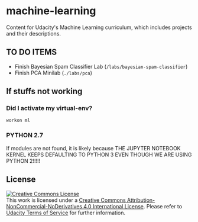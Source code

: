 # machine-learning

Content for Udacity's Machine Learning curriculum, which includes projects and their descriptions.

## TO DO ITEMS

- Finish Bayesian Spam Classifier Lab (`/labs/bayesian-spam-classifier`)
- Finish PCA Minilab (`./labs/pca`)

## If stuffs not working

### Did I activate my virtual-env?

`workon ml`

### PYTHON 2.7

If modules are not found, it is likely because THE JUPYTER NOTEBOOK KERNEL KEEPS DEFAULTING TO PYTHON 3 EVEN THOUGH WE ARE USING PYTHON 2!!!!!

## License

<a rel="license" href="http://creativecommons.org/licenses/by-nc-nd/4.0/"><img alt="Creative Commons License" style="border-width:0" src="https://i.creativecommons.org/l/by-nc-nd/4.0/88x31.png" /></a><br />This work is licensed under a <a rel="license" href="http://creativecommons.org/licenses/by-nc-nd/4.0/">Creative Commons Attribution-NonCommercial-NoDerivatives 4.0 International License</a>. Please refer to [Udacity Terms of Service](https://www.udacity.com/legal) for further information.
